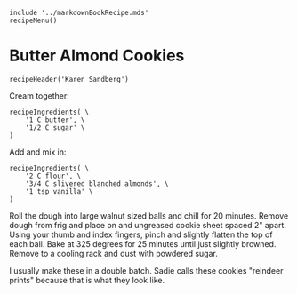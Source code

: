 ~~~ markdown-script
include '../markdownBookRecipe.mds'
recipeMenu()
~~~

# Butter Almond Cookies

~~~ markdown-script
recipeHeader('Karen Sandberg')
~~~

Cream together:

~~~ markdown-script
recipeIngredients( \
    '1 C butter', \
    '1/2 C sugar' \
)
~~~

Add and mix in:

~~~ markdown-script
recipeIngredients( \
    '2 C flour', \
    '3/4 C slivered blanched almonds', \
    '1 tsp vanilla' \
)
~~~

Roll the dough into large walnut sized balls and chill for 20 minutes. Remove dough from frig and
place on and ungreased cookie sheet spaced 2" apart. Using your thumb and index fingers, pinch and
slightly flatten the top of each ball. Bake at 325 degrees for 25 minutes until just slightly
browned. Remove to a cooling rack and dust with powdered sugar.

I usually make these in a double batch. Sadie calls these cookies "reindeer prints" because that is
what they look like.
